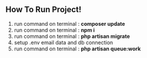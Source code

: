 <h2>How To Run Project!</h2>

<ol>
  <li>run command on terminal : <b>composer update</b></li>
  <li>run command on terminal : <b>npm i</b></li>
  <li>run command on terminal : <b>php artisan migrate</b></li>
  <li>setup .env email data and db connection</li>
  <li>run command on terminal : <b>php artisan queue:work</b></li>
</ol> 
